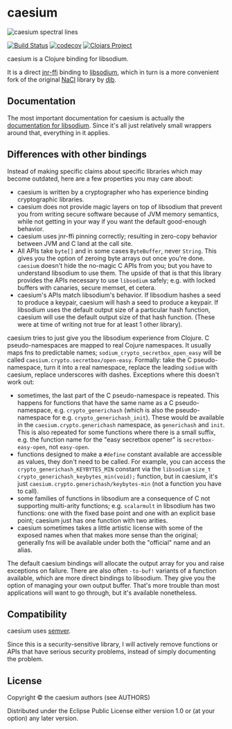 # caesium

![caesium spectral lines](https://dl.dropboxusercontent.com/u/38476311/Logos/caesium.png)

[![Build Status](https://travis-ci.org/lvh/caesium.svg?branch=master)](https://travis-ci.org/lvh/caesium)
[![codecov](https://codecov.io/gh/lvh/caesium/branch/master/graph/badge.svg)](https://codecov.io/gh/lvh/caesium)
[![Clojars Project](http://clojars.org/caesium/latest-version.svg)](http://clojars.org/caesium)

caesium is a Clojure binding for libsodium.

It is a direct [jnr-ffi][jnr-ffi] binding to [libsodium][libsodium], which in
turn is a more convenient fork of the original [NaCl][nacl] library by
[djb][djb].

[jnr-ffi]: https://github.com/jnr/jnr-ffi
[nacl]: http://nacl.cr.yp.to/.
[djb]: http://cr.yp.to/djb.html
[libsodium]: https://github.com/jedisct1/libsodium

## Documentation

The most important documentation for caesium is actually the
[documentation for libsodium][libsodiumdocs]. Since it's all just relatively
small wrappers around that, everything in it applies.

[libsodiumdocs]: http://doc.libsodium.org

## Differences with other bindings

Instead of making specific claims about specific libraries which may become
outdated, here are a few properties you may care about:

* caesium is written by a cryptographer who has experience binding
  cryptographic libraries.
* caesium does not provide magic layers on top of libsodium that prevent you
  from writing secure software because of JVM memory semantics, while not
  getting in your way if you want the default good-enough behavior.
* caesium uses jnr-ffi pinning correctly; resulting in zero-copy behavior
  between JVM and C land at the call site.
* All APIs take `byte[]` and in some cases `ByteBuffer`, never `String`. This
  gives you the option of zeroing byte arrays out once you're done. `caesium`
  doesn't hide the no-magic C APIs from you; but you have to understand
  libsodium to use them. The upside of that is that this library provides the
  APIs necessary to use `libsodium` safely; e.g. with locked buffers with
  canaries, secure memset, et cetera.
* caesium's APIs match libsodium's behavior. If libsodium hashes a seed to
  produce a keypair, caesium will hash a seed to produce a keypair. If
  libsodium uses the default output size of a particular hash function,
  caesium will use the default output size of that hash function. (These were
  at time of writing not true for at least 1 other library).

caesium tries to just give you the libsodium experience from Clojure. C
pseudo-namespaces are mapped to real Cojure namespaces. It usually maps fns to
predictable names; `sodium_crypto_secretbox_open_easy` will be called
`caesium.crypto.secretbox/open-easy`. Formally: take the C pseudo-namespace,
turn it into a real namespace, replace the leading `sodium` with caesium,
replace underscores with dashes. Exceptions where this doesn't work out:

* sometimes, the last part of the C pseudo-namespace is repeated. This happens
  for functions that have the same name as a C pseudo-namespace,
  e.g. `crypto_generichash` (which is also the pseudo-namespace for
  e.g. `crypto_generichash_init`). These would be available in the
  `caesium.crypto.generichash` namespace, as `generichash` and `init`. This is
  also repeated for some functions where there is a small suffix, e.g. the
  function name for the "easy secretbox opener" is `secretbox-easy-open`, not
  `easy-open`.
* functions designed to make a `#define` constant available are accessible as
  values, they don't need to be called. For example, you can access the
  `crypto_generichash_KEYBYTES_MIN` constant via the `libsodium` `size_t
  crypto_generichash_keybytes_min(void);` function, but in caesium, it's just
  `caesium.crypto.generichash/keybytes-min` (not a function you have to call).
* some families of functions in libsodium are a consequence of C not
  supporting multi-arity functions; e.g. `scalarmult` in libsodium has two
  functions: one with the fixed base point and one with an explicit base
  point; caesium just has one function with two arities.
* caesium sometimes takes a little artistic license with some of the exposed
  names when that makes more sense than the original; generally fns will be
  available under both the "official" name and an alias.

The default caesium bindings will allocate the output array for you and raise
exceptions on failure. There are also often `-to-buf!` variants of a function
available, which are more direct bindings to libsodium. They give you the
option of managing your own output buffer. That's more trouble than most
applications will want to go through, but it's available nonetheless.

## Compatibility

caesium uses [semver](http://semver.org/).

Since this is a security-sensitive library, I will actively remove functions
or APIs that have serious security problems, instead of simply documenting the
problem.

## License

Copyright © the caesium authors (see AUTHORS)

Distributed under the Eclipse Public License either version 1.0 or (at
your option) any later version.
